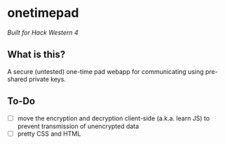 # onetimepad
*Built for Hack Western 4*
## What is this?
A secure (untested) one-time pad webapp for communicating using pre-shared private keys.
## To-Do
- [ ] move the encryption and decryption client-side (a.k.a. learn JS) to prevent transmission of unencrypted data
- [ ] pretty CSS and HTML
